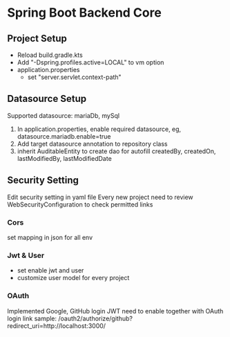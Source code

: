 # Spring Boot Backend Core

## Project Setup
- Reload build.gradle.kts
- Add "-Dspring.profiles.active=LOCAL" to vm option
- application.properties
  - set "server.servlet.context-path"

## Datasource Setup
Supported datasource: mariaDb, mySql
1. In application.properties, enable required datasource, eg, datasource.mariadb.enable=true
2. Add target datasource annotation to repository class
3. inherit AuditableEntity to create dao for autofill createdBy, createdOn, lastModifiedBy, lastModifiedDate

## Security Setting
Edit security setting in yaml file
Every new project need to review WebSecurityConfiguration to check permitted links

### Cors
set mapping in json for all env

### Jwt & User
- set enable jwt and user
- customize user model for every project

### OAuth
Implemented Google, GitHub login
JWT need to enable together with OAuth
login link sample: /oauth2/authorize/github?redirect_uri=http://localhost:3000/
  
